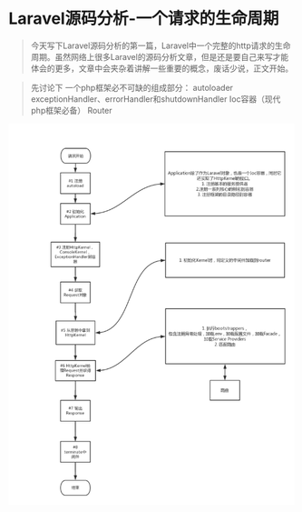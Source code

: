 # Laravel源码分析-一个请求的生命周期

> 今天写下Laravel源码分析的第一篇，Laravel中一个完整的http请求的生命周期。虽然网络上很多Laravel的源码分析文章，但是还是要自己来写才能体会的更多，文章中会夹杂着讲解一些重要的概念，废话少说，正文开始。 

> 先讨论下 一个php框架必不可缺的组成部分：
> autoloader
> exceptionHandler、errorHandler和shutdownHandler
> Ioc容器（现代php框架必备）
> Router

![](./assets/Laravel生命周期.png)
